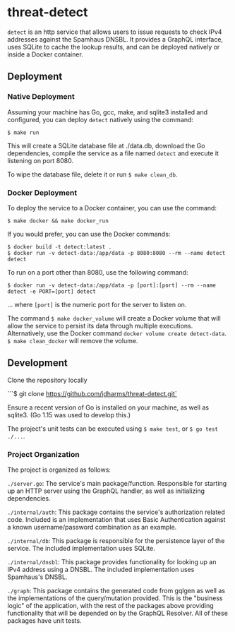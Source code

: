 # threat-detect
`detect` is an http service that allows users to issue requests to check IPv4 addresses
against the Spamhaus DNSBL.  It provides a GraphQL interface, uses SQLite to cache the lookup
results, and can be deployed natively or inside a Docker container.

## Deployment

### Native Deployment
Assuming your machine has Go, gcc, make, and sqlite3 installed and configured, you can deploy
`detect` natively using the command:


```
$ make run
```

This will create a SQLite database file at ./data.db, download the Go dependencies, compile
the service as a file named `detect` and execute it listening on port 8080.

To wipe the database file, delete it or run `$ make clean_db`.

### Docker Deployment
To deploy the service to a Docker container, you can use the command:

```
$ make docker && make docker_run
```

If you would prefer, you can use the Docker commands:

```
$ docker build -t detect:latest .
$ docker run -v detect-data:/app/data -p 8080:8080 --rm --name detect detect
```

To run on a port other than 8080, use the following command:

```
$ docker run -v detect-data:/app/data -p [port]:[port] --rm --name detect -e PORT=[port] detect
```

... where `[port]` is the numeric port for the server to listen on.

The command `$ make docker_volume` will create a Docker volume that will allow the service
to persist its data through multiple executions.  Alternatively, use the Docker command
`docker volume create detect-data`.  `$ make clean_docker` will remove the volume.

## Development
Clone the repository locally

```$ git clone https://github.com/jdharms/threat-detect.git`

Ensure a recent version of Go is installed on your machine, as well as sqlite3. (Go 1.15 was used to develop this.)

The project's unit tests can be executed using `$ make test`, or `$ go test ./...`.

### Project Organization
The project is organized as follows:

`./server.go`: The service's main package/function.  Responsible for starting up an HTTP server using the GraphQL handler, as well as initializing dependencies.

`./internal/auth`: This package contains the service's authorization related code.  Included is an implementation that uses Basic Authentication against a known username/password combination as an example.

`./internal/db`: This package is responsible for the persistence layer of the service.  The included implementation uses SQLite.

`./internal/dnsbl`: This package provides functionality for looking up an IPv4 address using a DNSBL.  The included implementation uses Spamhaus's DNSBL.

`./graph`: This package contains the generated code from gqlgen as well as the implementations of the query/mutation provided.  This is the "business logic" of the application, with the rest of the packages above providing functionality that will be depended on by the GraphQL Resolver.  All of these packages have unit tests.